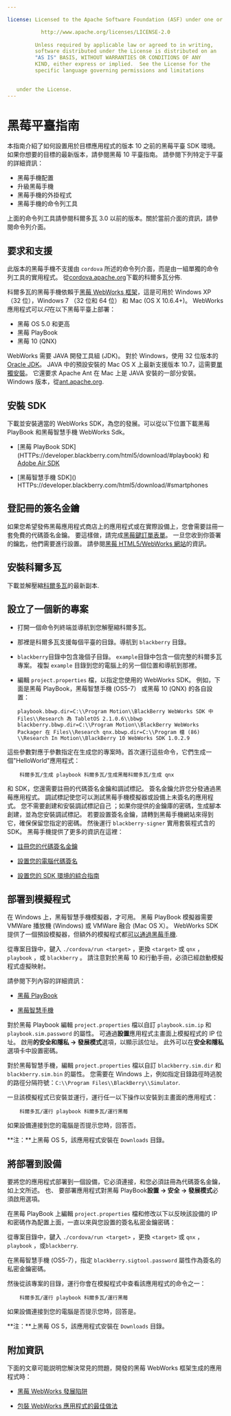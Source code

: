```yaml
---

license: Licensed to the Apache Software Foundation (ASF) under one or more contributor license agreements. See the NOTICE file distributed with this work for additional information regarding copyright ownership. The ASF licenses this file to you under the Apache License, Version 2.0 (the "License"); you may not use this file except in compliance with the License. You may obtain a copy of the License at

           http://www.apache.org/licenses/LICENSE-2.0
    
         Unless required by applicable law or agreed to in writing,
         software distributed under the License is distributed on an
         "AS IS" BASIS, WITHOUT WARRANTIES OR CONDITIONS OF ANY
         KIND, either express or implied.  See the License for the
         specific language governing permissions and limitations
    

   under the License.
---
```


# 黑莓平臺指南

本指南介紹了如何設置用於目標應用程式的版本 10 之前的黑莓平臺 SDK 環境。 如果你想要的目標的最新版本，請參閱黑莓 10 平臺指南。 請參閱下列特定于平臺的詳細資訊：

*   黑莓手機配置
*   升級黑莓手機
*   黑莓手機的外掛程式
*   黑莓手機的命令列工具

上面的命令列工具請參閱科爾多瓦 3.0 以前的版本。關於當前介面的資訊，請參閱命令列介面。

## 要求和支援

此版本的黑莓手機不支援由 `cordova` 所述的命令列介面，而是由一組單獨的命令列工具的實用程式。 從[cordova.apache.org][1]下載的科爾多瓦分佈.

 [1]: http://cordova.apache.org/#download

科爾多瓦的黑莓手機依賴于[黑莓 WebWorks 框架][2]，這是可用於 Windows XP （32 位），Windows 7 （32 位和 64 位） 和 Mac (OS X 10.6.4+)。 WebWorks 應用程式可以*只*在以下黑莓平臺上部署：

 [2]: https://bdsc.webapps.blackberry.com/html5

*   黑莓 OS 5.0 和更高
*   黑莓 PlayBook
*   黑莓 10 (QNX)

WebWorks 需要 JAVA 開發工具組 (JDK)。 對於 Windows，使用 32 位版本的[Oracle JDK][3]。 JAVA 中的預設安裝的 Mac OS X 上最新支援版本 10.7，這需要[單獨安裝][4]。 它還要求 Apache Ant 在 Mac 上是 JAVA 安裝的一部分安裝。 Windows 版本，從[ant.apache.org][5].

 [3]: http://www.oracle.com/technetwork/java/javase/downloads/index.html#jdk
 [4]: http://support.apple.com/kb/DL1421
 [5]: http://ant.apache.org/bindownload.cgi

## 安裝 SDK

下載並安裝適當的 WebWorks SDK，為您的發展。可以從以下位置下載黑莓 PlayBook 和黑莓智慧手機 WebWorks Sdk。

*   \[黑莓 PlayBook SDK\](HTTPs://developer.blackberry.com/html5/download/#playbook) 和[Adobe Air SDK][6]

*   \[黑莓智慧手機 SDK\]() HTTPs://developer.blackberry.com/html5/download/#smartphones

 [6]: http://www.adobe.com/devnet/air/air-sdk-download.html

## 登記冊的簽名金鑰

如果您希望發佈黑莓應用程式商店上的應用程式或在實際設備上，您會需要註冊一套免費的代碼簽名金鑰。 要這樣做，請完成[黑莓鍵訂單表單][7]。 一旦您收到你簽署的鑰匙，他們需要進行設置。 請參閱[黑莓 HTML5/WebWorks 網站][8]的資訊。

 [7]: https://www.blackberry.com/SignedKeys
 [8]: https://developer.blackberry.com/html5/documentation/signing_setup_bb10_apps_2008396_11.html

## 安裝科爾多瓦

下載並解壓縮[科爾多瓦][1]的最新副本.

## 設立了一個新的專案

*   打開一個命令列終端並導航到您解壓縮科爾多瓦。

*   那裡是科爾多瓦支援每個平臺的目錄。導航到 `blackberry` 目錄。

*   `blackberry`目錄中包含幾個子目錄。 `example`目錄中包含一個完整的科爾多瓦專案。 複製 `example` 目錄到您的電腦上的另一個位置和導航到那裡。

*   編輯 `project.properties` 檔，以指定您使用的 WebWorks SDK。 例如，下面是黑莓 PlayBook，黑莓智慧手機 (OS5-7） 或黑莓 10 (QNX) 的各自設置：
    
        playbook.bbwp.dir=C:\\Program Motion\\BlackBerry WebWorks SDK 中 Files\\Research 為 TabletOS 2.1.0.6\\bbwp blackberry.bbwp.dir=C:\\Program Motion\\BlackBerry WebWorks Packager 在 Files\\Research qnx.bbwp.dir=C:\\Program 檔 (86) \\Research In Motion\\BlackBerry 10 WebWorks SDK 1.0.2.9
        

這些參數對應于參數指定在生成您的專案時。首次運行這些命令，它們生成一個"HelloWorld"應用程式：

        科爾多瓦/生成 playbook 科爾多瓦/生成黑莓科爾多瓦/生成 qnx
    

和 SDK，您還需要註冊的代碼簽名金鑰和調試標記。 簽名金鑰允許您分發通過黑莓應用程式。 調試標記使您可以測試黑莓手機模擬器或設備上未簽名的應用程式。 您不需要創建和安裝調試標記自己 ；如果你提供的金鑰庫的密碼，生成腳本創建，並為您安裝調試標記。 若要設置簽名金鑰，請轉到黑莓手機網站來得到它，確保保留您指定的密碼。 然後運行 `blackberry-signer` 實用套裝程式含的 SDK。 黑莓手機提供了更多的資訊在這裡：

*   [註冊您的代碼簽名金鑰][9]

*   [設置您的電腦代碼簽名][10]

*   [設置您的 SDK 環境的綜合指南][11]

 [9]: https://www.blackberry.com/SignedKeys/codesigning.html
 [10]: http://developer.blackberry.com/html5/documentation/set_up_for_signing.html
 [11]: http://developer.blackberry.com/native/documentation/bb10/com.qnx.doc.native_sdk.quickstart/topic/set_up_your_environment.html

## 部署到模擬程式

在 Windows 上，黑莓智慧手機模擬器，才可用。 黑莓 PlayBook 模擬器需要 VMWare 播放機 (Windows) 或 VMWare 融合 (Mac OS X）。 WebWorks SDK 提供了一個預設模擬器，但額外的模擬程式都[可以通過黑莓手機][12].

 [12]: http://us.blackberry.com/developers/resources/simulators.jsp

從專案目錄中，鍵入 `./cordova/run <target>` ，更換 `<target>` 或 `qnx` ， `playbook` ，或 `blackberry` 。 請注意對於黑莓 10 和行動手冊，必須已經啟動模擬程式虛擬映射。

請參閱下列內容的詳細資訊：

*   [黑莓 PlayBook][13]

*   [黑莓智慧手機][14]

 [13]: https://developer.blackberry.com/html5/documentation/using_the_tablet_simulator_1866980_11.html
 [14]: https://developer.blackberry.com/html5/documentation/run_your_app_on_smartphone_sim_1876976_11.html

對於黑莓 Playbook 編輯 `project.properties` 檔以自訂 `playbook.sim.ip` 和 `playbook.sim.password` 的屬性。 可通過**設置**應用程式主畫面上模擬程式的 IP 位址。 啟用**的安全和隱私 → 發展模式**選項，以顯示該位址。 此外可以在**安全和隱私**選項卡中設置密碼。

對於黑莓智慧手機，編輯 `project.properties` 檔以自訂 `blackberry.sim.dir` 和 `blackberry.sim.bin` 的屬性。 您需要在 Windows 上，例如指定目錄路徑時逃脫的路徑分隔符號：`C:\\Program
Files\\BlackBerry\\Simulator`.

一旦該模擬程式已安裝並運行，運行任一以下操作以安裝到主畫面的應用程式：

        科爾多瓦/運行 playbook 科爾多瓦/運行黑莓
    

如果設備連接到您的電腦是否提示您時，回答否。

**注：**上黑莓 OS 5，該應用程式安裝在 `Downloads` 目錄。

## 將部署到設備

要將您的應用程式部署到一個設備，它必須連接，和您必須註冊為代碼簽名金鑰，如上文所述。 也、 要部署應用程式對黑莓 PlayBook**設置 → 安全 → 發展模式**必須啟用選項。

在黑莓 PlayBook 上編輯 `project.properties` 檔和修改以下以反映該設備的 IP 和密碼作為配置上面，一直以來與您設置的簽名私密金鑰密碼：

從專案目錄中，鍵入 `./cordova/run <target>` ，更換 `<target>` 或 `qnx` ， `playbook` ，或`blackberry`.

在黑莓智慧手機 (OS5-7），指定 `blackberry.sigtool.password` 屬性作為簽名的私密金鑰密碼。

然後從該專案的目錄，運行你會在模擬程式中查看該應用程式的命令之一：

        科爾多瓦/運行 playbook 科爾多瓦/運行黑莓
    

如果設備連接到您的電腦是否提示您時，回答是。

**注：**上黑莓 OS 5，該應用程式安裝在 `Downloads` 目錄。

## 附加資訊

下面的文章可能説明您解決常見的問題，開發的黑莓 WebWorks 框架生成的應用程式時：

*   [黑莓 WebWorks 發展陷阱][15]

*   [包裝 WebWorks 應用程式的最佳做法][16]

 [15]: http://supportforums.blackberry.com/t5/Web-and-WebWorks-Development/Common-BlackBerry-WebWorks-development-pitfalls-that-can-be/ta-p/624712
 [16]: https://bdsc.webapps.blackberrycom/html5/documentation/ww_developing/bestpractice_compiling_ww_apps_1873324_11.html